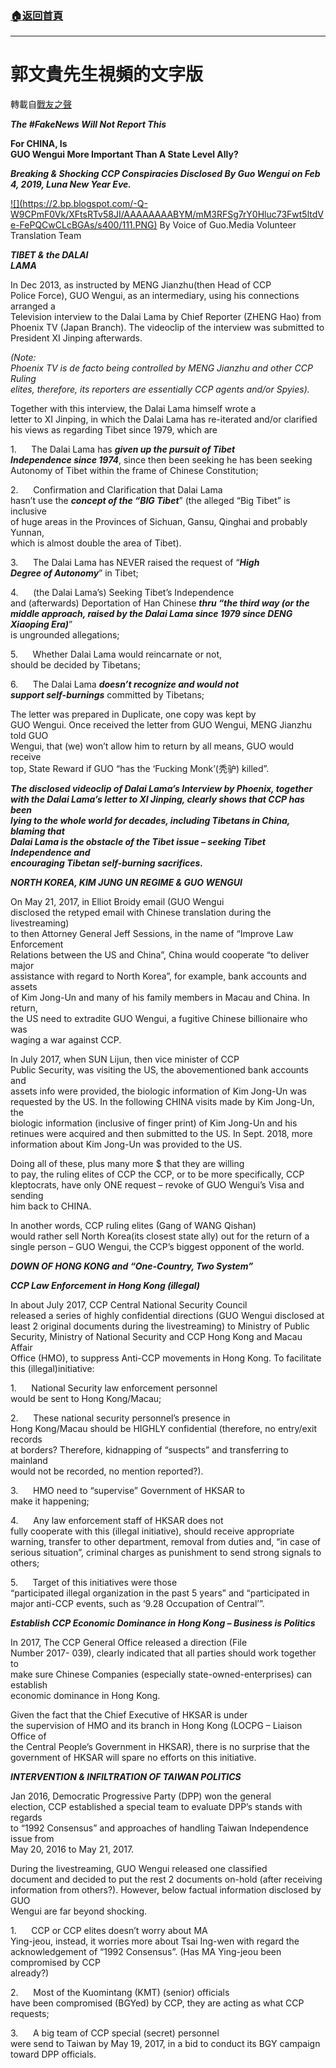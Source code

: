 ###  [:house:返回首頁](https://github.com/ourhimalayas/txt)
---
# 郭文貴先生視頻的文字版
轉載自[戰友之聲](http://littleantvoice.blogspot.com)

***The #FakeNews Will Not Report This***

**For CHINA, Is<br>GUO Wengui More Important Than A State Level Ally?**

***Breaking & Shocking CCP Conspiracies Disclosed By Guo Wengui on Feb<br>4, 2019, Luna New Year Eve.***

[!\[\](https://2.bp.blogspot.com/-Q-W9CPmF0Vk/XFtsRTv58JI/AAAAAAAABYM/mM3RFSg7rY0Hluc73Fwt5ltdVe-FePQCwCLcBGAs/s400/111.PNG)](https://2.bp.blogspot.com/-Q-W9CPmF0Vk/XFtsRTv58JI/AAAAAAAABYM/mM3RFSg7rY0Hluc73Fwt5ltdVe-FePQCwCLcBGAs/s1600/111.PNG)
By Voice of Guo.Media Volunteer Translation Team


***TIBET & the DALAI<br>LAMA***

In Dec 2013, as instructed by MENG Jianzhu(then Head of CCP<br>Police Force), GUO Wengui, as an intermediary, using his connections arranged a<br>Television interview to the Dalai Lama by Chief Reporter (ZHENG Hao) from<br>Phoenix TV (Japan Branch). The videoclip of the interview was submitted to<br>President XI Jinping afterwards.

*(Note:<br>Phoenix TV is de facto being controlled by MENG Jianzhu and other CCP Ruling<br>elites, therefore, its reporters are essentially CCP agents and/or Spyies).*

Together with this interview, the Dalai Lama himself wrote a<br>letter to XI Jinping, in which the Dalai Lama has re-iterated and/or clarified<br>his views as regarding Tibet since 1979, which are


1.      The Dalai Lama has ***given up the pursuit of Tibet<br>Independence since 1974***, since then been seeking he has been seeking<br>Autonomy of Tibet within the frame of Chinese Constitution;


2.      Confirmation and Clarification that Dalai Lama<br>hasn’t use the ***concept of the “BIG Tibet***” (the alleged “Big Tibet” is inclusive<br>of huge areas in the Provinces of Sichuan, Gansu, Qinghai and probably Yunnan,<br>which is almost double the area of Tibet).


3.      The Dalai Lama has NEVER raised the request of “***High<br>Degree of Autonomy***” in Tibet;


4.      (the Dalai Lama’s) Seeking Tibet’s Independence<br>and (afterwards) Deportation of Han Chinese ***thru “the third way (or the<br>middle approach, raised by the Dalai Lama since 1979 since DENG Xiaoping Era)***”<br>is ungrounded allegations;


5.      Whether Dalai Lama would reincarnate or not,<br>should be decided by Tibetans;


6.      The Dalai Lama ***doesn’t recognize and would not<br>support self-burnings*** committed by Tibetans;

The letter was prepared in Duplicate, one copy was kept by<br>GUO Wengui. Once received the letter from GUO Wengui, MENG Jianzhu told GUO<br>Wengui, that (we) won’t allow him to return by all means, GUO would receive<br>top, State Reward if GUO “has the ‘Fucking Monk’(秃驴) killed”.

***The disclosed videoclip of Dalai Lama’s Interview by Phoenix, together<br>with the Dalai Lama’s letter to XI Jinping, clearly shows that CCP has been<br>lying to the whole world for decades, including Tibetans in China, blaming that<br>Dalai Lama is the obstacle of the Tibet issue – seeking Tibet Independence and<br>encouraging Tibetan self-burning sacrifices.***


***NORTH KOREA, KIM JUNG UN REGIME & GUO WENGUI***

On May 21, 2017, in Elliot Broidy email (GUO Wengui<br>disclosed the retyped email with Chinese translation during the livestreaming)<br>to then Attorney General Jeff Sessions, in the name of “Improve Law Enforcement<br>Relations between the US and China”, China would cooperate “to deliver major<br>assistance with regard to North Korea”, for example, bank accounts and assets<br>of Kim Jong-Un and many of his family members in Macau and China. In return,<br>the US need to extradite GUO Wengui, a fugitive Chinese billionaire who was<br>waging a war against CCP.

In July 2017, when SUN Lijun, then vice minister of CCP<br>Public Security, was visiting the US, the abovementioned bank accounts and<br>assets info were provided, the biologic information of Kim Jong-Un was<br>requested by the US. In the following CHINA visits made by Kim Jong-Un, the<br>biologic information (inclusive of finger print) of Kim Jong-Un and his<br>retinues were acquired and then submitted to the US. In Sept. 2018, more<br>information about Kim Jong-Un was provided to the US.

Doing all of these, plus many more $ that they are willing<br>to pay, the ruling elites of CCP the CCP, or to be more specifically, CCP<br>kleptocrats, have only ONE request – revoke of GUO Wengui’s Visa and sending<br>him back to CHINA.

In another words, CCP ruling elites (Gang of WANG Qishan)<br>would rather sell North Korea(its closest state ally) out for the return of a<br>single person – GUO Wengui, the CCP’s biggest opponent of the world.


***DOWN OF HONG KONG and “One-Country, Two System”***

***CCP Law Enforcement in Hong Kong (illegal)***

In about July 2017, CCP Central National Security Council<br>released a series of highly confidential directions (GUO Wengui disclosed at<br>least 2 original documents during the livestreaming) to Ministry of Public<br>Security, Ministry of National Security and CCP Hong Kong and Macau Affair<br>Office (HMO), to suppress Anti-CCP movements in Hong Kong. To facilitate this (illegal)initiative:


1.      National Security law enforcement personnel<br>would be sent to Hong Kong/Macau;


2.      These national security personnel’s presence in<br>Hong Kong/Macau should be HIGHLY confidential (therefore, no entry/exit records<br>at borders? Therefore, kidnapping of “suspects” and transferring to mainland<br>would not be recorded, no mention reported?).


3.      HMO need to “supervise” Government of HKSAR to<br>make it happening;


4.      Any law enforcement staff of HKSAR does not<br>fully cooperate with this (illegal initiative), should receive appropriate<br>warning, transfer to other department, removal from duties and, “in case of<br>serious situation”, criminal charges as punishment to send strong signals to<br>others;


5.      Target of this initiatives were those<br>“participated illegal organization in the past 5 years” and “participated in<br>major anti-CCP events, such as ‘9.28 Occupation of Central’”.


***Establish CCP Economic Dominance in Hong Kong – Business is Politics***

In 2017, The CCP General Office released a direction (File<br>Number 2017- 039), clearly indicated that all parties should work together to<br>make sure Chinese Companies (especially state-owned-enterprises) can establish<br>economic dominance in Hong Kong.

Given the fact that the Chief Executive of HKSAR is under<br>the supervision of HMO and its branch in Hong Kong (LOCPG – Liaison Office of<br>the Central People’s Government in HKSAR), there is no surprise that the<br>government of HKSAR will spare no efforts on this initiative.


***INTERVENTION & INFILTRATION OF TAIWAN POLITICS***

Jan 2016, Democratic Progressive Party (DPP) won the general<br>election, CCP established a special team to evaluate DPP’s stands with regards<br>to “1992 Consensus” and approaches of handling Taiwan Independence issue from<br>May 20, 2016 to May 21, 2017.

During the livestreaming, GUO Wengui released one classified<br>document and decided to put the rest 2 documents on-hold (after receiving<br>information from others?). However, below factual information disclosed by GUO<br>Wengui are far beyond shocking.

1.      CCP or CCP elites doesn’t worry about MA<br>Ying-jeou, instead, it worries more about Tsai Ing-wen with regard the<br>acknowledgement of “1992 Consensus”. (Has MA Ying-jeou been compromised by CCP<br>already?)


2.      Most of the Kuomintang (KMT) (senior) officials<br>have been compromised (BGYed) by CCP, they are acting as what CCP requests;


3.      A big team of CCP special (secret) personnel<br>were send to Taiwan by May 19, 2017, in a bid to conduct its BGY campaign<br>toward DPP officials.